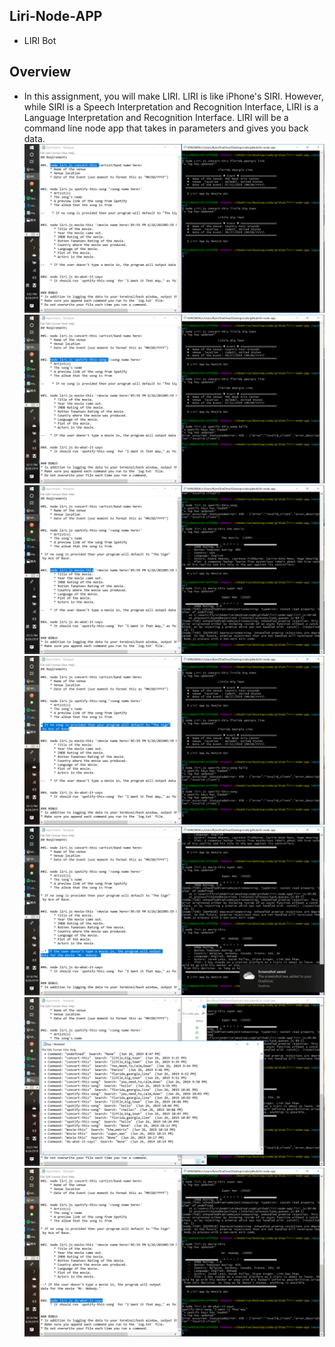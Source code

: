 ##  Liri-Node-APP
*  LIRI Bot
## Overview
 * In this assignment, you will make LIRI. LIRI is like iPhone's SIRI. However, while SIRI is a Speech Interpretation and Recognition Interface, LIRI is a Language Interpretation and Recognition Interface. LIRI will be a command line node app that takes in parameters and gives you back data.
![Image scr01](./imgs/scr01.png.png)
![Image scr01](./imgs/scr02.png.png)
![Image scr01](./imgs/scr03.png.png)
![Image scr01](./imgs/scr04.png.png)
![Image scr01](./imgs/scr05.png.png)
![Image scr01](./imgs/scr06.png.png)
![Image scr01](./imgs/scr07.png.png)

